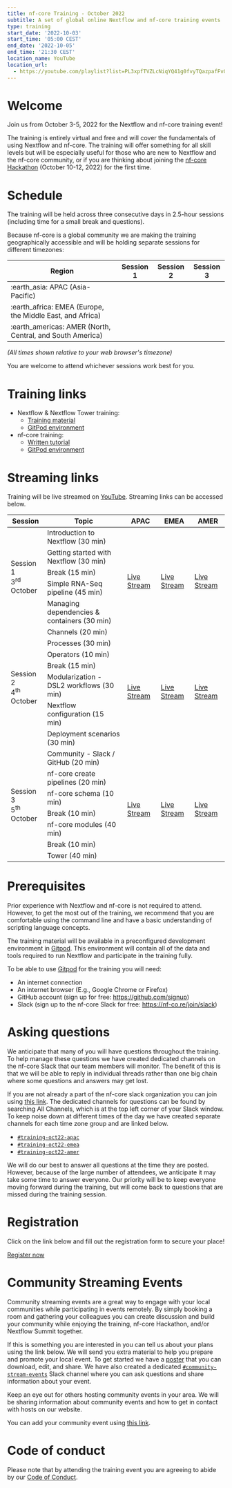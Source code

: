 ```yaml
---
title: nf-core Training - October 2022
subtitle: A set of global online Nextflow and nf-core training events
type: training
start_date: '2022-10-03'
start_time: '05:00 CEST'
end_date: '2022-10-05'
end_time: '21:30 CEST'
location_name: YouTube
location_url:
  - https://youtube.com/playlist?list=PL3xpfTVZLcNiqYQ41g0fvyTQazpafFvOn
---
```


# Welcome

Join us from October 3-5, 2022 for the Nextflow and nf-core training event!

The training is entirely virtual and free and will cover the fundamentals of using Nextflow and nf-core. The training will offer something for all skill levels but will be especially useful for those who are new to Nextflow and the nf-core community, or if you are thinking about joining the [nf-core Hackathon](https://nf-co.re/events/2022/hackathon-october-2022) (October 10-12, 2022) for the first time.

# Schedule

The training will be held across three consecutive days in 2.5-hour sessions (including time for a small break and questions).

Because nf-core is a global community we are making the training geographically accessible and will be holding separate sessions for different timezones:

<div class="table">
    <table class="table">
        <thead>
            <tr>
                <th>Region</th>
                <th>Session 1</th>
                <th>Session 2</th>
                <th>Session 3</th>
            </tr>
        </thead>
        <tbody>
            <tr>
                <td>:earth_asia: APAC (Asia-Pacific)</td>
                <td data-timestamp="1664766000" data-timeformat="DD-MMM HH:mm z"></td>
                <td data-timestamp="1664852400" data-timeformat="DD-MMM HH:mm z"></td>
                <td data-timestamp="1664938800" data-timeformat="DD-MMM HH:mm z"></td>
            </tr>
            <tr>
                <td>:earth_africa: EMEA (Europe, the Middle East, and Africa)</td>
                <td data-timestamp="1664798400" data-timeformat="DD-MMM HH:mm z"></td>
                <td data-timestamp="1664884800" data-timeformat="DD-MMM HH:mm z"></td>
                <td data-timestamp="1664971200" data-timeformat="DD-MMM HH:mm z"></td>
            </tr>
            <tr>
                <td>:earth_americas: AMER (North, Central, and South America)</td>
                <td data-timestamp="1664816400" data-timeformat="DD-MMM HH:mm z"></td>
                <td data-timestamp="1664902800" data-timeformat="DD-MMM HH:mm z"></td>
                <td data-timestamp="1664989200" data-timeformat="DD-MMM HH:mm z"></td>
            </tr>
        </tbody>
    </table>
</div>

_(All times shown relative to your web browser's timezone)_

You are welcome to attend whichever sessions work best for you.

# Training links

- Nextflow & Nextflow Tower training:
  - [Training material](https://training.seqera.io/)
  - [GitPod environment](https://gitpod.io/#https://github.com/seqeralabs/nf-training-public)
- nf-core training:
  - [Written tutorial](https://nf-co.re/docs/contributing/tutorials/creating_with_nf_core)
  - [GitPod environment](https://www.gitpod.io/#https://github.com/nf-core/tools)

# Streaming links

Training will be live streamed on [YouTube](https://youtube.com/playlist?list=PL3xpfTVZLcNiqYQ41g0fvyTQazpafFvOn). Streaming links can be accessed below.

<div class="table-responsive small">
    <table class="table table-hover table-sm table-bordered" style="vertical-align:middle;">
        <thead>
  <tr>
    <th>Session</th>
    <th>Topic</th>
    <th>APAC</th>
    <th>EMEA</th>
    <th>AMER</th>
  </tr>
</thead>
<tbody>
  <tr>
    <td  rowspan="5">Session 1<br>3<sup>rd</sup> October</td>
    <td>Introduction to Nextflow (30 min)</td>
    <td rowspan="5">
      <span data-timestamp="1664766000" data-timeformat="HH:mm z"></span><br>
      <a href="https://youtu.be/TXCKp8fP81E"><i class="fa-brands fa-youtube me-2"></i>Live Stream</a>
    </td>
    <td rowspan="5">
      <span data-timestamp="1664798400" data-timeformat="HH:mm z"></span><br>
      <a href="https://youtu.be/Wo4zIhyWPNY"><i class="fa-brands fa-youtube me-2"></i>Live Stream</a>
    </td>
    <td rowspan="5">
      <span data-timestamp="1664816400" data-timeformat="HH:mm z"></span><br>
      <a href="https://youtu.be/h3xtVMHHjB8"><i class="fa-brands fa-youtube me-2"></i>Live Stream</a>
    </td>
  </tr>
  <tr>
    <td>Getting started with Nextflow (30 min)</td>
  </tr>
  <tr>
    <td>Break (15 min)</td>
  </tr>
  <tr>
    <td>Simple RNA-Seq pipeline (45 min)</td>
  </tr>
  <tr>
    <td>Managing dependencies &amp; containers (30 min)</td>
  </tr>
  <tr>
    <td rowspan="7">Session 2<br>4<sup>th</sup> October</td>
    <td>Channels (20 min)</td>
    <td rowspan="7">
      <span data-timestamp="1664852400" data-timeformat="HH:mm z"></span><br>
      <a href="https://youtu.be/oc5Q5rzduz0"><i class="fa-brands fa-youtube me-2"></i>Live Stream</a>
    </td>
    <td rowspan="7">
      <span data-timestamp="1664884800" data-timeformat="HH:mm z"></span><br>
      <a href="https://youtu.be/5lhdYZcLZF4"><i class="fa-brands fa-youtube me-2"></i>Live Stream</a>
    </td>
    <td rowspan="7">
      <span data-timestamp="1664902800" data-timeformat="HH:mm z"></span><br>
      <a href="https://youtu.be/Fy7OVdXWCPE"><i class="fa-brands fa-youtube me-2"></i>Live Stream</a>
    </td>
  </tr>
  <tr>
    <td>Processes (30 min)</td>
  </tr>
  <tr>
    <td>Operators (10 min)</td>
  </tr>
  <tr>
    <td>Break (15 min)</td>
  </tr>
  <tr>
    <td>Modularization - DSL2 workflows (30 min)</td>
  </tr>
  <tr>
    <td>Nextflow configuration (15 min)</td>
  </tr>
  <tr>
    <td>Deployment scenarios (30 min)</td>
  </tr>
  <tr>
    <td rowspan="7">Session 3<br>5<sup>th</sup> October</td>
    <td>Community - Slack / GitHub (20 min)</td>
    <td rowspan="7">
      <span data-timestamp="1664938800" data-timeformat="HH:mm z"></span><br>
      <a href="https://youtu.be/BmWmjVTDDdA"><i class="fa-brands fa-youtube me-2"></i>Live Stream</a>
    </td>
    <td rowspan="7">
      <span data-timestamp="1664971200" data-timeformat="HH:mm z"></span><br>
      <a href="https://youtu.be/5mVIRCp0qhE"><i class="fa-brands fa-youtube me-2"></i>Live Stream</a>
    </td>
    <td rowspan="7">
      <span data-timestamp="1664989200" data-timeformat="HH:mm z"></span><br>
      <a href="https://youtu.be/FtC1Efx7-zU"><i class="fa-brands fa-youtube me-2"></i>Live Stream</a>
    </td>
  </tr>
  <tr>
    <td>nf-core create pipelines (20 min)</td>
  </tr>
  <tr>
    <td>nf-core schema (10 min)</td>
  </tr>
  <tr>
    <td>Break (10 min)</td>
  </tr>
  <tr>
    <td>nf-core modules (40 min)</td>
  </tr>
  <tr>
    <td>Break (10 min)</td>
  </tr>
  <tr>
    <td>Tower (40 min)</td>
            </tr>
        </tbody>
    </table>
</div>

# Prerequisites

Prior experience with Nextflow and nf-core is not required to attend. However, to get the most out of the training, we recommend that you are comfortable using the command line and have a basic understanding of scripting language concepts.

The training material will be available in a preconfigured development environment in [Gitpod](https://www.gitpod.io/). This environment will contain all of the data and tools required to run Nextflow and participate in the training fully.

To be able to use [Gitpod](https://www.gitpod.io/) for the training you will need:

- An internet connection
- An internet browser (E.g., Google Chrome or Firefox)
- GitHub account (sign up for free: https://github.com/signup)
- Slack (sign up to the nf-core Slack for free: https://nf-co.re/join/slack)

# Asking questions

We anticipate that many of you will have questions throughout the training. To help manage these questions we have created dedicated channels on the nf-core Slack that our team members will monitor. The benefit of this is that we will be able to reply in individual threads rather than one big chain where some questions and answers may get lost.

If you are not already a part of the nf-core slack organization you can join using [this link](https://nf-co.re/join/slack). The dedicated channels for questions can be found by searching All Channels, which is at the top left corner of your Slack window. To keep noise down at different times of the day we have created separate channels for each time zone group and are linked below.

- [<i class="fa-brands fa-slack me-2"></i>`#training-oct22-apac`](https://nfcore.slack.com/archives/C043PN0BE1L)
- [<i class="fa-brands fa-slack me-2"></i>`#training-oct22-emea`](https://nfcore.slack.com/archives/C0448VBG30R)
- [<i class="fa-brands fa-slack me-2"></i>`#training-oct22-amer`](https://nfcore.slack.com/archives/C0449003V9P)

We will do our best to answer all questions at the time they are posted. However, because of the large number of attendees, we anticipate it may take some time to answer everyone. Our priority will be to keep everyone moving forward during the training, but will come back to questions that are missed during the training session.

# Registration

Click on the link below and fill out the registration form to secure your place!

<a class="btn btn-success btn-lg" href="https://seqera.typeform.com/oct-22-training"><i aria-hidden="true"></i>Register now</a>

# Community Streaming Events

Community streaming events are a great way to engage with your local communities while participating in events remotely. By simply booking a room and gathering your colleagues you can create discussion and build your community while enjoying the training, nf-core Hackathon, and/or Nextflow Summit together.

If this is something you are interested in you can tell us about your plans using the link below. We will send you extra material to help you prepare and promote your local event. To get started we have a [poster](https://docs.google.com/document/d/1wQDtrVUv1Lro5lZFmeyfaPgJUI2pmGojtL9tWlQiVyQ/edit) that you can download, edit, and share. We have also created a dedicated [`#community-stream-events`](https://nfcore.slack.com/archives/C03Q3RE0RJQ) Slack channel where you can ask questions and share information about your event.

Keep an eye out for others hosting community events in your area. We will be sharing information about community events and how to get in contact with hosts on our website.

You can add your community event using [this link](https://seqera.typeform.com/streaming-event).

# Code of conduct

Please note that by attending the training event you are agreeing to abide by our [Code of Conduct](https://nf-co.re/code_of_conduct).
